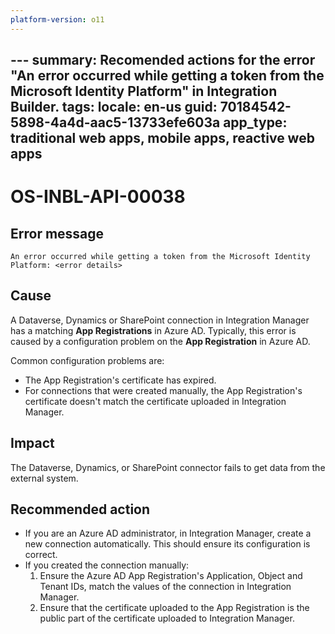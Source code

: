 ```yaml
---
platform-version: o11
---
```


﻿---
summary: Recomended actions for the error "An error occurred while getting a token from the Microsoft Identity Platform" in Integration Builder.
tags:
locale: en-us
guid: 70184542-5898-4a4d-aac5-13733efe603a
app_type: traditional web apps, mobile apps, reactive web apps
---

# OS-INBL-API-00038

## Error message

`An error occurred while getting a token from the Microsoft Identity Platform: <error details>`

## Cause

A Dataverse, Dynamics or SharePoint connection in Integration Manager has a matching **App Registrations** in Azure AD. Typically, this error is caused by a configuration problem on the **App Registration** in Azure AD.

Common configuration problems are:

* The App Registration's certificate has expired.
* For connections that were created manually, the App Registration's certificate doesn't match the certificate uploaded in Integration Manager.

## Impact

The Dataverse, Dynamics, or SharePoint connector fails to get data from the external system.

## Recommended action

* If you are an Azure AD administrator, in Integration Manager, create a new connection automatically. This should ensure its configuration is correct.
* If you created the connection manually:
	1. Ensure the Azure AD App Registration's Application, Object and Tenant IDs, match the values of the connection in Integration Manager.
	1. Ensure that the certificate uploaded to the App Registration is the public part of the certificate uploaded to Integration Manager.
